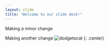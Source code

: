 ```yaml
---
layout: slide
title: "Welcome to our slide deck!"
---
```


Making a minor change

Making another change
![dodgetocat](https://octodex.github.com/images/dodgetocat_v2.png)
{: .center}
